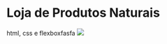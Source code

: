 # Loja de Produtos Naturais

html, css e flexboxfasfa
<img src="https://github.com/dieegobs/loja-de-produtos-naturais/blob/main/images/Site.png?raw=true"/>
